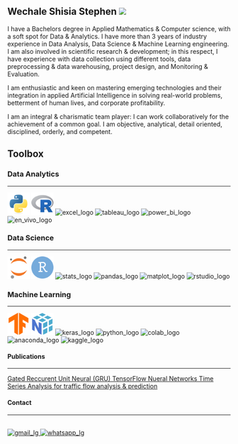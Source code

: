 ## Wechale Shisia Stephen <img src="https://raw.githubusercontent.com/MartinHeinz/MartinHeinz/master/wave.gif" width="30px">


I have a Bachelors degree in Applied Mathematics & Computer science, with a soft spot for Data & Analytics. I have more than 3 years of industry experience in Data Analysis, Data Science & Machine Learning engineering. I am also involved in scientific research & development; in this respect, I have experience with data collection using different tools, data preprocessing & data warehousing, project design, and Monitoring & Evaluation. 

I am enthusiastic and keen on mastering emerging technologies and their integration in applied Artificial Intelligence in solving real-world problems, betterment of human lives, and corporate profitability. 

I am an integral & charismatic team player: I can work collaboratively for the achievement of a common goal. 
I am objective, analytical, detail oriented, disciplined, orderly, and competent.

## Toolbox 

### Data Analytics 
---
<img src='https://github.com/devicons/devicon/blob/master/icons/python/python-original.svg' alt='python_logo' width='50' height='50'/> 
<img src='https://github.com/devicons/devicon/blob/master/icons/r/r-original.svg' alt='R_logo' width='50' height='50'/>
<img src='https://www.svgrepo.com/show/373589/excel.svg' alt='excel_logo' width='50' height='50'/>
<img src='https://www.svgrepo.com/show/354428/tableau-icon.svg' alt='tableau_logo' width='50' height='50'/>
<img src='https://www.svgrepo.com/show/473761/powerbi.svg' alt='power_bi_logo' width='50' height='50'/>
<img src='https://upload.wikimedia.org/wikipedia/commons/thumb/2/29/Vivo_Logo.svg/800px-Vivo_Logo.svg.png?20180410034342' alt='en_vivo_logo' width='50' height='50'/>

### Data Science 
---
<img src='https://github.com/devicons/devicon/blob/master/icons/jupyter/jupyter-original.svg' alt='jupyter_logo' width='50' height='50'/> 
<img src='https://github.com/devicons/devicon/blob/master/icons/rstudio/rstudio-original.svg' alt='rstudio_logo' width='50' height='50'/>
<img src='https://www.statsmodels.org/stable/_images/statsmodels-logo-v2.svg' alt='stats_logo' width='50' height='50'/>
<img src='https://upload.wikimedia.org/wikipedia/commons/thumb/e/ed/Pandas_logo.svg/640px-Pandas_logo.svg.png' alt='pandas_logo' width='50' height='50'/>
<img src='https://upload.wikimedia.org/wikipedia/commons/thumb/8/84/Matplotlib_icon.svg/180px-Matplotlib_icon.svg.png?20150311090915' alt='matplot_logo' width='50' height='50'/>
<img src='https://www.svgrepo.com/show/353925/javascript.svg' alt='rstudio_logo' width='50' height='50'/>



### Machine Learning 
---
<img src='https://github.com/devicons/devicon/blob/master/icons/tensorflow/tensorflow-original.svg' alt='tensorflow_logo' width='50' height='50'/> 
<img src='https://github.com/devicons/devicon/blob/master/icons/numpy/numpy-original.svg' alt='numpy_logo' width='50' height='50'/>
<img src='https://upload.wikimedia.org/wikipedia/commons/thumb/a/ae/Keras_logo.svg/640px-Keras_logo.svg.png' alt='keras_logo' width='50' height='50'/>
<img src='https://www.svgrepo.com/show/452091/python.svg' alt='python_logo' width='50' height='50'/>
<img src='https://commons.wikimedia.org/wiki/File:Google_Colaboratory_SVG_Logo.svg' alt='colab_logo' width='50' height='50'/>
<img src='https://www.svgrepo.com/show/305697/anaconda.svg' alt='anaconda_logo' width='50' height='50'/>
<img src='https://www.svgrepo.com/show/473683/kaggle.svg' alt='kaggle_logo' width='50' height='50'/>

#### Publications
---
<a href="https://www.researchgate.net/publication/366154898_Deployment_of_Time_Series_Analysis_and_the_TensorFlow_GRU_model_in_traffic_flow_prediction" target='_blank'>Gated Reccurent Unit Neural (GRU) TensorFlow Nueral Networks Time Series Analysis for traffic flow analysis & prediction </a>

#### Contact
---
<br/>
<a href='mailto:stevensheasier@gmail.com' target='_blank'> <img src='https://cdn.worldvectorlogo.com/logos/official-gmail-icon-2020-.svg' alt='gmail_lg' width='25' height='25'/> </a> 
<a href='https://wa.me/254799762433' target='_blank'> <img src'https://upload.wikimedia.org/wikipedia/commons/thumb/6/6b/WhatsApp.svg/512px-WhatsApp.svg.png?20220228223904' alt='whatsapp_lg' width='25' heigh='25'/></a>

